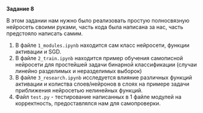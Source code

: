 **Задание 8**

В этом задании нам нужно было реализовать простую полносвязную нейросеть своими руками, часть кода была написана за нас, часть предстояло написать самим.

1) В файле `1_modules.ipynb` находится сам класс нейросети, функции активации и SGD.
2) В файле `2_train.ipynb` находится пример обучения самописной нейросети для простейшей задачи бинарной классификации (случаи линейно разделимых и неразделимых выборок)
3) В файле `3_research.ipynb` исследуется влияние различных функций активации и колиства слоев/нейронов в слоях на примере задачи приближения нейросетью нелинейных функций.
4) Файл `test.py` - тестирование написанных в 1 файле модулей на корректность, предоставлялся нам для самопроверки.